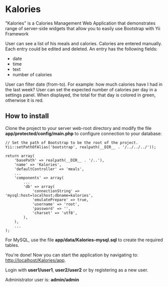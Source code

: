 # Kalories
"Kalories" is a Calories Management Web Application that demonstrates range of server-side widgets that allow you to easily use Bootstrap with Yii Framework 

User can see a list of his meals and calories.
Calories are entered manually.
Each entry could be edited and deleted.
An entry has the following fields:
- date
- time
- text
- number of calories

User can filter date (from-to).
For example: how much calories have I had in the last week?
User can set the expected number of calories per day in a settings panel.
When displayed, the total for that day is colored in green, otherwise it is red.

## How to install

Clone the project to your server web-root directory and modify the file **app/protected/config/main.php** to configure connection to your database:

~~~
// Set the path of Bootstrap to be the root of the project.
Yii::setPathOfAlias('bootstrap', realpath(__DIR__ . '/../../../'));

return array(
    'basePath' => realpath(__DIR__ . '/..'),
    'name' => 'Kalories',
    'defaultController' => 'meals',
    ...
    'components' => array(
        ...        
        'db' => array(
            'connectionString' => 'mysql:host=localhost;dbname=kalories',
            'emulatePrepare' => true,
            'username' => 'root',
            'password' => '',
            'charset' => 'utf8',
        ),
    ),
    ...
);
~~~

For MySQL, use the file **app/data/Kalories-mysql.sql** to create the required tables.

You're done! Now you can start the application by navigating to: [http://localhost/Kalories/app](http://localhost/Kalories/app).

Login with **user1/user1**, **user2/user2** or by registering as a new user.

Administrator user is: **admin/admin**
